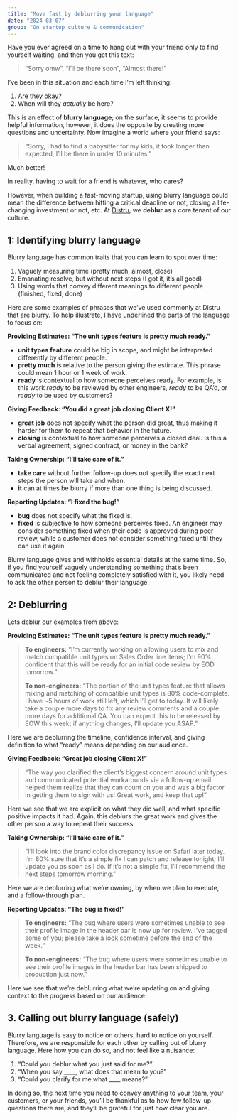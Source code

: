 ```yaml
---
title: "Move fast by deblurring your language"
date: "2024-03-07"
group: "On startup culture & communication"
---
```


Have you ever agreed on a time to hang out with your friend only to find yourself waiting, and then you get this text:

> “Sorry omw”, “I’ll be there soon”, “Almost there!”

I’ve been in this situation and each time I’m left thinking:

1. Are they okay?
2. When will they _actually_ be here?

This is an effect of **blurry language**; on the surface, it seems to provide helpful information, however, it does the opposite by creating more questions and uncertainty. Now imagine a world where your friend says:

> “Sorry, I had to find a babysitter for my kids, it took longer than expected, I’ll be there in under 10 minutes.”

Much better!

In reality, having to wait for a friend is whatever, who cares?

However, when building a fast-moving startup, using blurry language could mean the difference between hitting a critical deadline or not, closing a life-changing investment or not, etc. At [Distru](https://www.distru.com/), we **deblur** as a core tenant of our culture.

## 1: Identifying blurry language

Blurry language has common traits that you can learn to spot over time:

1. Vaguely measuring time (pretty much, almost, close)
2. Emanating resolve, but without next steps (I got it, it’s all good)
3. Using words that convey different meanings to different people (finished, fixed, done)

Here are some examples of phrases that we’ve used commonly at Distru that are blurry. To help illustrate, I have underlined the parts of the language to focus on:

**Providing Estimates: “The unit types feature is pretty much ready.”**

*   **unit types feature** could be big in scope, and might be interpreted differently by different people.
*   **pretty much** is relative to the person giving the estimate. This phrase could mean 1 hour or 1 week of work.
*   **ready** is contextual to how someone perceives ready. For example, is this work _ready_ to be reviewed by other engineers, _ready_ to be QA’d, or _ready_ to be used by customers?

**Giving Feedback: “You did a great job closing Client X!”**
*   **great job** does not specify what the person did great, thus making it harder for them to repeat that behavior in the future.
*   **closing** is contextual to how someone perceives a closed deal. Is this a verbal agreement, signed contract, or money in the bank?

**Taking Ownership: “I’ll take care of it.”**

*   **take care** without further follow-up does not specify the exact next steps the person will take and when.
*   **it** can at times be blurry if more than one thing is being discussed.

**Reporting Updates: “I fixed the bug!”**

*   **bug** does not specify what the fixed is.
*   **fixed** is subjective to how someone perceives fixed. An engineer may consider something fixed when their code is approved during peer review, while a customer does not consider something fixed until they can use it again.

Blurry language gives and withholds essential details at the same time. So, if you find yourself vaguely understanding something that’s been communicated and not feeling completely satisfied with it, you likely need to ask the other person to deblur their language.

## 2: Deblurring

Lets deblur our examples from above:

**Providing Estimates: “The unit types feature is pretty much ready.”**

> **To engineers:** “I’m currently working on allowing users to mix and match compatible unit types on Sales Order line items; I’m 90% confident that this will be ready for an initial code review by EOD tomorrow.”
>
> **To non-engineers:** “The portion of the unit types feature that allows mixing and matching of compatible unit types is 80% code-complete. I have ~5 hours of work still left, which I’ll get to today. It will likely take a couple more days to fix any review comments and a couple more days for additional QA. You can expect this to be released by EOW this week; if anything changes, I’ll update you ASAP.”

Here we are deblurring the timeline, confidence interval, and giving definition to what “ready” means depending on our audience.

**Giving Feedback: “Great job closing Client X!”**

> “The way you clarified the client’s biggest concern around unit types and communicated potential workarounds via a follow-up email helped them realize that they can count on you and was a big factor in getting them to sign with us! Great work, and keep that up!”

Here we see that we are explicit on what they did well, and what specific positive impacts it had. Again, this deblurs the great work and gives the other person a way to repeat their success.

**Taking Ownership: “I’ll take care of it.”**

> “I’ll look into the brand color discrepancy issue on Safari later today. I’m 80% sure that it’s a simple fix I can patch and release tonight; I’ll update you as soon as I do. If it’s not a simple fix, I’ll recommend the next steps tomorrow morning.”

Here we are deblurring what we’re owning, by when we plan to execute, and a follow-through plan.

**Reporting Updates: “The bug is fixed!”**

> **To engineers:** “The bug where users were sometimes unable to see their profile image in the header bar is now up for review. I’ve tagged some of you; please take a look sometime before the end of the week.”
>
> **To non-engineers:** “The bug where users were sometimes unable to see their profile images in the header bar has been shipped to production just now.”

Here we see that we’re deblurring what we’re updating on and giving context to the progress based on our audience.

## 3. Calling out blurry language (safely)

Blurry language is easy to notice on others, hard to notice on yourself. Therefore, we are responsible for each other by calling out of blurry language. Here how you can do so, and not feel like a nuisance:

1. “Could you deblur what you just said for me?”
2. “When you say \_\_\_\_, what does that mean to you?”
3. “Could you clarify for me what \_\_\_\_ means?”

In doing so, the next time you need to convey anything to your team, your customers, or your friends, you’ll be thankful as to how few follow-up questions there are, and they’ll be grateful for just how clear you are.
